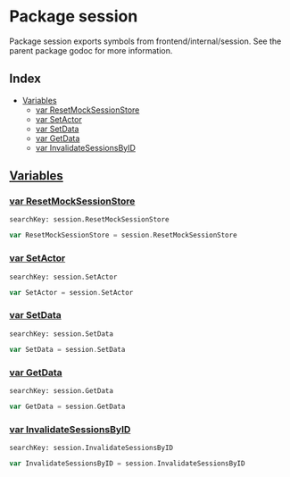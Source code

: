 # Package session

Package session exports symbols from frontend/internal/session. See the parent package godoc for more information. 

## Index

* [Variables](#var)
    * [var ResetMockSessionStore](#ResetMockSessionStore)
    * [var SetActor](#SetActor)
    * [var SetData](#SetData)
    * [var GetData](#GetData)
    * [var InvalidateSessionsByID](#InvalidateSessionsByID)


## <a id="var" href="#var">Variables</a>

### <a id="ResetMockSessionStore" href="#ResetMockSessionStore">var ResetMockSessionStore</a>

```
searchKey: session.ResetMockSessionStore
```

```Go
var ResetMockSessionStore = session.ResetMockSessionStore
```

### <a id="SetActor" href="#SetActor">var SetActor</a>

```
searchKey: session.SetActor
```

```Go
var SetActor = session.SetActor
```

### <a id="SetData" href="#SetData">var SetData</a>

```
searchKey: session.SetData
```

```Go
var SetData = session.SetData
```

### <a id="GetData" href="#GetData">var GetData</a>

```
searchKey: session.GetData
```

```Go
var GetData = session.GetData
```

### <a id="InvalidateSessionsByID" href="#InvalidateSessionsByID">var InvalidateSessionsByID</a>

```
searchKey: session.InvalidateSessionsByID
```

```Go
var InvalidateSessionsByID = session.InvalidateSessionsByID
```

